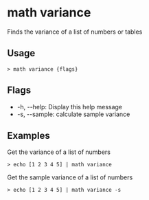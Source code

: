 # math variance
Finds the variance of a list of numbers or tables

## Usage
```shell
> math variance {flags} 
 ```

## Flags
* -h, --help: Display this help message
* -s, --sample: calculate sample variance

## Examples
  Get the variance of a list of numbers
```shell
> echo [1 2 3 4 5] | math variance
 ```

  Get the sample variance of a list of numbers
```shell
> echo [1 2 3 4 5] | math variance -s
 ```

